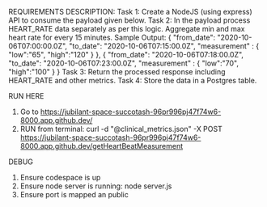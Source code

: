REQUIREMENTS DESCRIPTION:
Task 1: Create a NodeJS (using express) API to consume the payload given below.
Task 2: In the payload process HEART_RATE data separately as per this logic. Aggregate min and max heart rate for every 15 minutes.
Sample Output:
{
	"from_date": "2020-10-06T07:00:00.0Z",
	"to_date": "2020-10-06T07:15:00.0Z",
	"measurement" : {
		"low":"65",
        "high":"120"
	}
}, {
	"from_date": "2020-10-06T07:18:00.0Z",
	"to_date": "2020-10-06T07:23:00.0Z",
	"measurement" : {
		"low":"70",
        "high":"100"
	}
}
Task 3: Return the processed response including HEART_RATE and other metrics.
Task 4: Store the data in a Postgres table.

RUN HERE
1. Go to https://jubilant-space-succotash-96pr996pj47f74w6-8000.app.github.dev/
2. RUN from terminal: curl -d "@clinical_metrics.json" -X POST https://jubilant-space-succotash-96pr996pj47f74w6-8000.app.github.dev/getHeartBeatMeasurement

DEBUG
1. Ensure codespace is up
2. Ensure node server is running: node server.js
3. Ensure port is mapped an public

